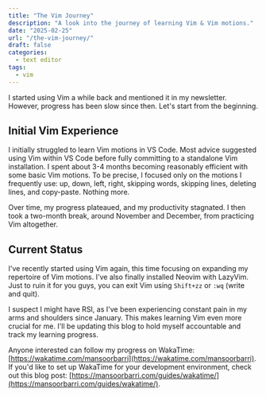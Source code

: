 ```yaml
---
title: "The Vim Journey"
description: "A look into the journey of learning Vim & Vim motions."
date: "2025-02-25"
url: "/the-vim-journey/"
draft: false
categories: 
  - text editor
tags:
  - vim 
---
```


I started using Vim a while back and mentioned it in my newsletter. However, progress has been slow since then. Let's start from the beginning.

## Initial Vim Experience

I initially struggled to learn Vim motions in VS Code.  Most advice suggested using Vim within VS Code before fully committing to a standalone Vim installation. I spent about 3-4 months becoming reasonably efficient with some basic Vim motions. To be precise, I focused only on the motions I frequently use: up, down, left, right, skipping words, skipping lines, deleting lines, and copy-paste. Nothing more.

Over time, my progress plateaued, and my productivity stagnated.  I then took a two-month break, around November and December, from practicing Vim altogether.

## Current Status

I've recently started using Vim again, this time focusing on expanding my repertoire of Vim motions. I've also finally installed Neovim with LazyVim. Just to ruin it for you guys, you can exit Vim using `Shift+zz` or `:wq` (write and quit).

I suspect I might have RSI, as I've been experiencing constant pain in my arms and shoulders since January. This makes learning Vim even more crucial for me. I'll be updating this blog to hold myself accountable and track my learning progress.

Anyone interested can follow my progress on WakaTime: [https://wakatime.com/mansoorbarri](https://wakatime.com/mansoorbarri). If you'd like to set up WakaTime for your development environment, check out this blog post: [https://mansoorbarri.com/guides/wakatime/](https://mansoorbarri.com/guides/wakatime/).